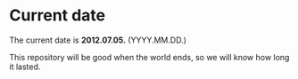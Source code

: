 # Current date

The current date is **2012.07.05.** (YYYY.MM.DD.)

This repository will be good when the world ends, so we will know how long it lasted.